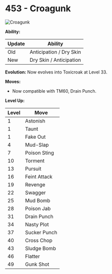 # 453 - Croagunk
![][453]

**Ability:**

Update | Ability
---    | ---
Old    | Anticipation / Dry Skin
New    | Dry Skin / Anticipation

**Evolution:**
Now evolves into Toxicroak at Level 33.

**Moves:**

 - Now compatible with TM60, Drain Punch.

**Level Up:**

Level | Move
---   | ---
  1   | Astonish
  1   | Taunt
  1   | Fake Out
  4   | Mud-Slap
  7   | Poison Sting
 10   | Torment
 13   | Pursuit
 16   | Feint Attack
 19   | Revenge
 22   | Swagger
 25   | Mud Bomb
 28   | Poison Jab
 31   | Drain Punch
 34   | Nasty Plot
 37   | Sucker Punch
 40   | Cross Chop
 43   | Sludge Bomb
 46   | Flatter
 49   | Gunk Shot



[453]: https://raw.githubusercontent.com/PokeAPI/sprites/master/sprites/pokemon/453.png "Croagunk"
